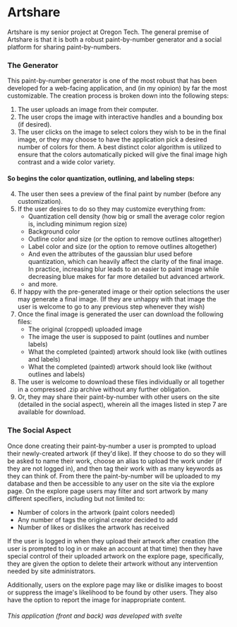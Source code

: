 # Artshare
Artshare is my senior project at Oregon Tech.
The general premise of Artshare is that it is both a robust paint-by-number generator and a social platform for sharing paint-by-numbers.

### The Generator
This paint-by-number generator is one of the most robust that has been developed for a web-facing application, and (in my opinion) by far the most customizable. 
The creation process is broken down into the following steps:
1. The user uploads an image from their computer.
2. The user crops the image with interactive handles and a bounding box (if desired).
3. The user clicks on the image to select colors they wish to be in the final image, or they may choose to have the application pick a desired number of colors for them. A best distinct color algorithm is utilized to ensure that the colors automatically picked will give the final image high contrast and a wide color variety.
#### So begins the color quantization, outlining, and labeling steps:
4. The user then sees a preview of the final paint by number (before any customization).
5. If the user desires to do so they may customize everything from:
    - Quantization cell density (how big or small the average color region is, including minimum region size)
    - Background color
    - Outline color and size (or the option to remove outlines altogether)
    - Label color and size (or the option to remove outlines altogether)
    - And even the attributes of the gaussian blur used before quantization, which can heavily affect the clarity of the final image. In practice, increasing blur leads to an easier to paint image while decreasing blue makes for far more detailed but advanced artwork.
    - and more.
6. If happy with the pre-generated image or their option selections the user may generate a final image. (If they are unhappy with that image the user is welcome to go to any previous step whenever they wish)
7. Once the final image is generated the user can download the following files:
    - The original (cropped) uploaded image
    - The image the user is supposed to paint (outlines and number labels)
    - What the completed (painted) artwork should look like (with outlines and labels)
    - What the completed (painted) artwork should look like (without outlines and labels)
8. The user is welcome to download these files individually or all together in a compressed .zip archive without any further obligation.
9. Or, they may share their paint-by-number with other users on the site (detailed in the social aspect), wherein all the images listed in step 7 are available for download.

### The Social Aspect
Once done creating their paint-by-number a user is prompted to upload their newly-created artwork (if they'd like). If they choose to do so they will be asked to name their work, choose an alias to upload the work under (if they are not logged in), and then tag their work with as many keywords as they can think of.
From there the paint-by-number will be uploaded to my database and then be accessible to any user on the site via the explore page. On the explore page users may filter and sort artwork by many different specifiers, including but not limited to:
- Number of colors in the artwork (paint colors needed)
- Any number of tags the original creator decided to add
- Number of likes or dislikes the artwork has received

If the user is logged in when they upload their artwork after creation (the user is prompted to log in or make an account at that time) then they have special control of their uploaded artwork on the explore page, specifically, they are given the option to delete their artwork without any intervention needed by site administrators.

Additionally, users on the explore page may like or dislike images to boost or suppress the image's likelihood to be found by other users. They also have the option to report the image for inappropriate content.

###### This application (front and back) was developed with svelte
